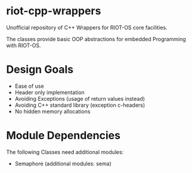 # riot-cpp-wrappers
Unofficial repository of C++ Wrappers for RIOT-OS core facilities.

The classes provide basic OOP abstractions for embedded Programming with RIOT-OS.

# Design Goals
* Ease of use
* Header only implementation
* Avoiding Exceptions (usage of return values instead)
* Avoiding C++ standard library (exception c-headers)
* No hidden memory allocations

# Module Dependencies
The following Classes need additional modules:
* Semaphore (additional modules: sema)
